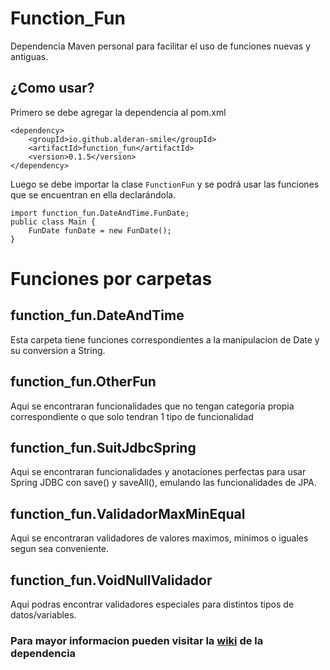 # Function_Fun
Dependencia Maven personal para facilitar el uso de funciones nuevas y antiguas.

## ¿Como usar?

Primero se debe agregar la dependencia al pom.xml

    <dependency>
        <groupId>io.github.alderan-smile</groupId>
        <artifactId>function_fun</artifactId>
        <version>0.1.5</version>
    </dependency>

Luego se debe importar la clase `FunctionFun` y se podrá usar las funciones que se encuentran en ella declarándola.

    import function_fun.DateAndTime.FunDate;
    public class Main {
        FunDate funDate = new FunDate();
    }

# Funciones por carpetas

## function_fun.DateAndTime
Esta carpeta tiene funciones correspondientes a la manipulacion de Date y su conversion a String.

## function_fun.OtherFun
Aqui se encontraran funcionalidades que no tengan categoria propia correspondiente o que solo tendran 1 tipo de funcionalidad

## function_fun.SuitJdbcSpring
Aqui se encontraran funcionalidades y anotaciones perfectas para usar Spring JDBC con save() y saveAll(), emulando las funcionalidades de JPA.

## function_fun.ValidadorMaxMinEqual
Aqui se encontraran validadores de valores maximos, minimos o iguales segun sea conveniente.

## function_fun.VoidNullValidador
Aqui podras encontrar validadores especiales para distintos tipos de datos/variables.

### Para mayor informacion pueden visitar la [wiki](https://github.com/Alderan-Smile/function_fun/wiki) de la dependencia